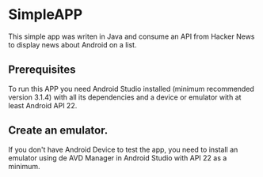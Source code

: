 # SimpleAPP
This simple app was writen in Java and consume an API from Hacker News to display news about Android on a list.

## Prerequisites

To run this APP you need Android Studio installed (minimum recommended version 3.1.4)  with all its dependencies and a device or emulator with at least Android API 22.

##  Create an emulator.

If you don't have Android Device to test the app, you need to install an emulator using de AVD Manager in Android Studio with API 22 as a minimum.
